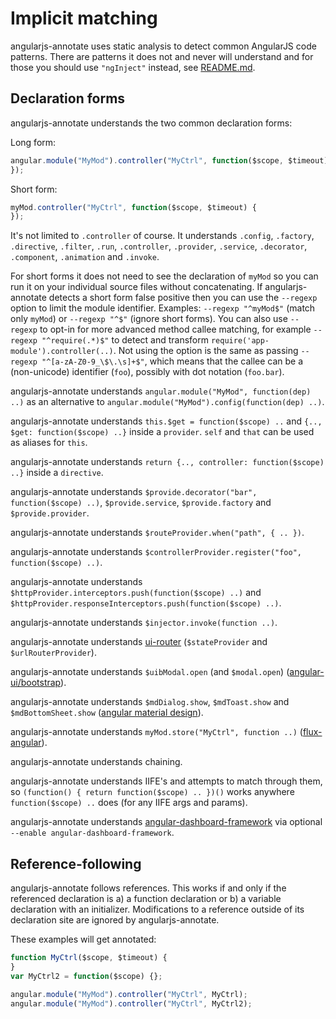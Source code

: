 # Implicit matching
angularjs-annotate uses static analysis to detect common AngularJS code patterns.
There are patterns it does not and never will understand and for those you
should use `"ngInject"` instead, see [README.md](README.md).


## Declaration forms
angularjs-annotate understands the two common declaration forms:

Long form:

```js
angular.module("MyMod").controller("MyCtrl", function($scope, $timeout) {
});
```

Short form:

```js
myMod.controller("MyCtrl", function($scope, $timeout) {
});
```

It's not limited to `.controller` of course. It understands `.config`, `.factory`,
`.directive`, `.filter`, `.run`, `.controller`, `.provider`, `.service`, `.decorator`,
`.component`, `.animation` and `.invoke`.

For short forms it does not need to see the declaration of `myMod` so you can run it
on your individual source files without concatenating. If angularjs-annotate detects a short form
false positive then you can use the `--regexp` option to limit the module identifier.
Examples: `--regexp "^myMod$"` (match only `myMod`) or `--regexp "^$"` (ignore short forms).
You can also use `--regexp` to opt-in for more advanced method callee matching, for
example `--regexp "^require(.*)$"` to detect and transform
`require('app-module').controller(..)`. Not using the option is the same as passing
`--regexp "^[a-zA-Z0-9_\$\.\s]+$"`, which means that the callee can be a (non-unicode)
identifier (`foo`), possibly with dot notation (`foo.bar`).

angularjs-annotate understands `angular.module("MyMod", function(dep) ..)` as an alternative to
`angular.module("MyMod").config(function(dep) ..)`.

angularjs-annotate understands `this.$get = function($scope) ..` and
`{.., $get: function($scope) ..}` inside a `provider`. `self` and `that` can be used as
aliases for `this`.

angularjs-annotate understands `return {.., controller: function($scope) ..}` inside a
`directive`.

angularjs-annotate understands `$provide.decorator("bar", function($scope) ..)`, `$provide.service`,
`$provide.factory` and `$provide.provider`.

angularjs-annotate understands `$routeProvider.when("path", { .. })`.

angularjs-annotate understands `$controllerProvider.register("foo", function($scope) ..)`.

angularjs-annotate understands `$httpProvider.interceptors.push(function($scope) ..)` and
`$httpProvider.responseInterceptors.push(function($scope) ..)`.

angularjs-annotate understands `$injector.invoke(function ..)`.

angularjs-annotate understands [ui-router](https://github.com/angular-ui/ui-router) (`$stateProvider` and
`$urlRouterProvider`).

angularjs-annotate understands `$uibModal.open` (and `$modal.open`) ([angular-ui/bootstrap](http://angular-ui.github.io/bootstrap/)).

angularjs-annotate understands `$mdDialog.show`, `$mdToast.show` and `$mdBottomSheet.show`
([angular material design](https://material.angularjs.org/#/api/material.components.dialog/service/$mdDialog)).

angularjs-annotate understands `myMod.store("MyCtrl", function ..)`
([flux-angular](https://github.com/christianalfoni/flux-angular)).

angularjs-annotate understands chaining.

angularjs-annotate understands IIFE's and attempts to match through them, so
`(function() { return function($scope) .. })()` works anywhere
`function($scope) ..` does (for any IIFE args and params).

angularjs-annotate understands [angular-dashboard-framework](https://github.com/sdorra/angular-dashboard-framework)
via optional `--enable angular-dashboard-framework`.


## Reference-following
angularjs-annotate follows references. This works if and only if the referenced declaration is
a) a function declaration or
b) a variable declaration with an initializer.
Modifications to a reference outside of its declaration site are ignored by angularjs-annotate.

These examples will get annotated:

```js
function MyCtrl($scope, $timeout) {
}
var MyCtrl2 = function($scope) {};

angular.module("MyMod").controller("MyCtrl", MyCtrl);
angular.module("MyMod").controller("MyCtrl", MyCtrl2);
```
